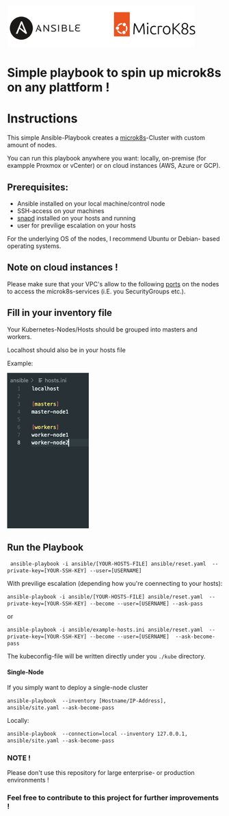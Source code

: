![](docs/images/ansible+microk8s.png)

# Simple playbook to spin up microk8s on any plattform !

# Instructions

This simple Ansible-Playbook creates a [microk8s](https://microk8s.io/)-Cluster with custom amount of nodes. 

You can run this playbook anywhere you want: locally, on-premise (for exampple Proxmox or vCenter) or on cloud instances (AWS, Azure or GCP).

## Prerequisites:

  - Ansible installed on your local machine/control node
  - SSH-access on your machines
  - [snapd](https://snapcraft.io/) installed on your hosts and running
  - user for previlige escalation on your hosts
  
For the underlying OS of the nodes, I recommend Ubuntu or Debian- based operating systems. 

## Note on cloud instances !

Please make sure that your VPC's allow to the following [ports](https://microk8s.io/docs/services-and-ports) on the nodes to access the microk8s-services (i.E. you SecurityGroups etc.). 

##  Fill in your inventory file

Your Kubernetes-Nodes/Hosts should be grouped into masters and workers.

Localhost should also be in your hosts file

Example:

![](docs/images/screenshot-hosts.png)

## Run the Playbook

```
 ansible-playbook -i ansible/[YOUR-HOSTS-FILE] ansible/reset.yaml  --private-key=[YOUR-SSH-KEY] --user=[USERNAME]
```

With previlige escalation (depending how you're coennecting to your hosts):

```
ansible-playbook -i ansible/[YOUR-HOSTS-FILE] ansible/reset.yaml  --private-key=[YOUR-SSH-KEY] --become --user=[USERNAME] --ask-pass
```

or

```
ansible-playbook -i ansible/example-hosts.ini ansible/reset.yaml  --private-key=[YOUR-SSH-KEY] --become --user=[USERNAME]  --ask-become-pass
```

The kubeconfig-file will be written directly under you `./kube` directory.


#### Single-Node

If you simply want to deploy a single-node cluster

```
ansible-playbook  --inventory [Hostname/IP-Address],  ansible/site.yaml --ask-become-pass
``` 

Locally:

```
ansible-playbook  --connection=local --inventory 127.0.0.1,  ansible/site.yaml --ask-become-pass       
``` 

### NOTE !

Please don't use this repository for large enterprise- or production environments !

### Feel free to contribute to this project for further improvements !
